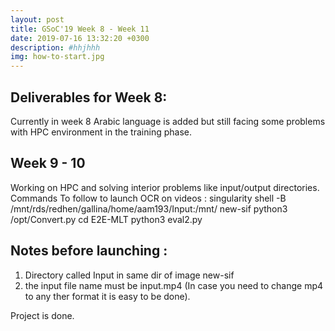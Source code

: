 ```yaml
---
layout: post
title: GSoC'19 Week 8 - Week 11
date: 2019-07-16 13:32:20 +0300
description: #hhjhhh 
img: how-to-start.jpg 
---
```


## Deliverables for Week 8:

Currently in week 8 Arabic language is added but still facing some problems with HPC environment in the training phase.

## Week 9 - 10

Working on HPC and solving interior problems like input/output directories.
Commands To follow to launch OCR on videos : 
singularity shell -B /mnt/rds/redhen/gallina/home/aam193/Input:/mnt/ new-sif
python3 /opt/Convert.py
cd E2E-MLT
python3 eval2.py

## Notes before launching :
1) Directory called Input in same dir of image new-sif
2) the input file name must be input.mp4 (In case you need to change mp4 to any ther format it is easy to be done).


Project is done.
